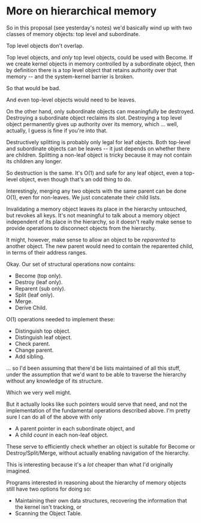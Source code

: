 More on hierarchical memory
===========================

So in this proposal (see yesterday's notes) we'd basically wind up with two
classes of memory objects: top level and subordinate.

Top level objects don't overlap.

Top level objects, and *only* top level objects, could be used with Become.  If
we create kernel objects in memory controlled by a subordinate object, then by
definition there is a top level object that retains authority over that memory
-- and the system-kernel barrier is broken.

So that would be bad.

And even top-level objects would need to be leaves.

On the other hand, only subordinate objects can meaningfully be destroyed.
Destroying a subordinate object reclaims its slot.  Destroying a top level
object permanently gives up authority over its memory, which ... well, actually,
I guess is fine if you're into that.

Destructively splitting is probably only legal for leaf objects.  Both top-level
and subordinate objects can be leaves -- it just depends on whether there are
children.  Splitting a non-leaf object is tricky because it may not contain its
children any longer.

So destruction is the same.  It's O(1) and safe for any leaf object, even a
top-level object, even though that's an odd thing to do.

Interestingly, merging any two objects with the same parent can be done O(1),
even for non-leaves.  We just concatenate their child lists.

Invalidating a memory object leaves its place in the hierarchy untouched, but
revokes all keys.  It's not meaningful to talk about a memory object independent
of its place in the hierarchy, so it doesn't really make sense to provide
operations to disconnect objects from the hierarchy.

It might, however, make sense to allow an object to be *reparented* to another
object.  The new parent would need to contain the reparented child, in terms of
their address ranges.



Okay.  Our set of structural operations now contains:

- Become (top only).
- Destroy (leaf only).
- Reparent (sub only).
- Split (leaf only).
- Merge.
- Derive Child.


O(1) operations needed to implement these:

- Distinguish top object.
- Distinguish leaf object.
- Check parent.
- Change parent.
- Add sibling.


... so I'd been assuming that there'd be lists maintained of all this stuff,
under the assumption that we'd want to be able to traverse the hierarchy without
any knowledge of its structure.

Which we very well might.

But it actually looks like such pointers would serve that need, and not the
implementation of the fundamental operations described above.  I'm pretty sure I
can do all of the above with only
- A parent pointer in each subordinate object, and
- A child *count* in each non-leaf object.

These serve to efficiently check whether an object is suitable for Become or
Destroy/Split/Merge, without actually enabling navigation of the hierarchy.

This is interesting because it's a *lot* cheaper than what I'd originally
imagined.

Programs interested in reasoning about the hierarchy of memory objects still
have two options for doing so:
- Maintaining their own data structures, recovering the information that the
  kernel isn't tracking, or
- Scanning the Object Table.


